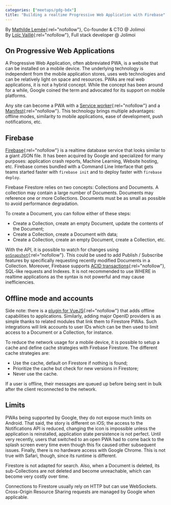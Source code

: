 ```yaml
---
categories: ["meetups/gdg-bdx"]
title: "Building a realtime Progressive Web Application with Firebase"
---
```


By [Mathilde Lemée](https://twitter.com/mathildelemee){:rel="nofollow"}, Co-founder & CTO @ Jolimoi  
By [Loïc Vaillé](https://twitter.com/hydrog3n){:rel="nofollow"}, Full stack developer @ Jolimoi

## On Progressive Web Applications

A Progressive Web Application, often abbreviated PWA, is a website that can be installed on a mobile device. The
underlying technology is independent from the mobile application stores, uses web technologies and can be relatively
light on space and resources. PWAs are real web applications, it is not a hybrid concept. While the concept has been
around for a while, Google coined the term and advocated for its support on mobile platforms.

Any site can become a PWA with a [Service worker](https://developer.mozilla.org/en-US/docs/Web/API/Service_Worker_API){:rel="nofollow"}
and a [Manifest](https://developer.mozilla.org/en-US/docs/Web/Manifest){:rel="nofollow"}. This technology brings
multiple advantages: offline modes, similarity to mobile applications, ease of development, push notifications, etc.

## Firebase

[Firebase](https://firebase.google.com/){:rel="nofollow"} is a realtime database service that looks similar to a giant
JSON file. It has been acquired by Google and specialized for many purposes: application crash reports, Machine
Learning, Website hosting, etc. Firebase comes bundled with a Command Line Interface that gets teams started faster with
`firebase init` and to deploy faster with `firebase deploy`.

Firebase Firestore relies on two concepts: Collections and Documents. A collection may contain a large number of
Documents. Documents may reference one or more Collections. Documents must be as small as possible to avoid performance
degradation.

To create a Document, you can follow either of these steps:
- Create a Collection, create an empty Document, update the contents of the Document;
- Create a Collection, create a Document with data;
- Create a Collection, create an empty Document, create a Collection, etc.

With the API, it is possible to watch for changes using [`onSnapshot`](https://firebase.google.com/docs/firestore/query-data/listen){:rel="nofollow"}.
This could be used to add Publish / Subscribe features by specifically requesting recently modified Documents in a
Collection. Moreover, Firebase supports [ACID transactions](https://en.wikipedia.org/wiki/ACID){:rel="nofollow"},
SQL-like requests and Indexes. It is not recommended to use WHERE in realtime applications as the syntax is not powerful
and may cause inefficiencies.

## Offline mode and accounts

Side note: there is a [plugin for VueJS](https://github.com/filrak/vue-offline){:rel="nofollow"} that adds offline
capabilities to applications. Similarly, adding major OpenID providers is as simple thanks to related modules that link
them to Firestore PWAs. Such integrations will link accounts to user IDs which can be then used to limit access to a
Document or a Collection, for instance.

To reduce the network usage for a mobile device, it is possible to setup a cache and define cache strategies with
Firebase Firestore. The different cache strategies are:
- Use the cache, default on Firestore if nothing is found;
- Prioritize the cache but check for new versions in Firestore;
- Never use the cache.

If a user is offline, their messages are queued up before being sent in bulk after the client reconnected to the
network.

## Limits

PWAs being supported by Google, they do not expose much limits on Android. That said, the story is different on iOS; the
access to the Notifications API is reduced, changing the icon is impossible unless the application is reinstalled,
application state persistence is not perfect. Until very recently, users that switched to an open PWA had to come back
to the splash screen every time even though this fix caused other subsequent issues. Finally, there is no hardware
access with Google Chrome. This is not true with Safari, though, since its runtime is different.

Firestore is not adapted for search. Also, when a Document is deleted, its sub-Collections are not deleted and become
unreachable, which can become very costly over time.

Connections to Firestore usually rely on HTTP but can use WebSockets. Cross-Origin Resource Sharing requests are managed
by Google when applicable.
